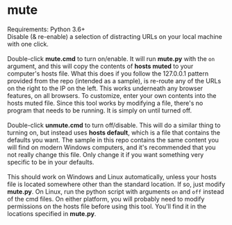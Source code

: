 # mute  
Requirements: Python 3.6+  
Disable (& re-enable) a selection of distracting URLs on your local machine with one click.<br><br>
Double-click **mute.cmd** to turn on/enable. It will run **mute.py** with the `on` argument, and this will copy the contents of **hosts muted** to your computer's hosts file. What this does if you follow the 127.0.0.1 pattern provided from the repo (intended as a sample), is re-route any of the URLs on the right to the IP on the left. This works underneath any browser features, on all browsers. To customize, enter your own contents into the hosts muted file. Since this tool works by modifying a file, there's no program that needs to be running. It is simply on until turned off.<br><br>
Double-click **unmute.cmd** to turn off/disable. This will do a similar thing to turning on, but instead uses **hosts default**, which is a file that contains the defaults you want. The sample in this repo contains the same content you will find on modern Windows computers, and it's recommended that you not really change this file. Only change it if you want something very specific to be in your defaults.<br><br>
This should work on Windows and Linux automatically, unless your hosts file is located somewhere other than the standard location. If so, just modify **mute.py**. On Linux, run the python script with arguments `on` and `off` instead of the cmd files. On either platform, you will probably need to modify permissions on the hosts file before using this tool. You'll find it in the locations specified in **mute.py**.

